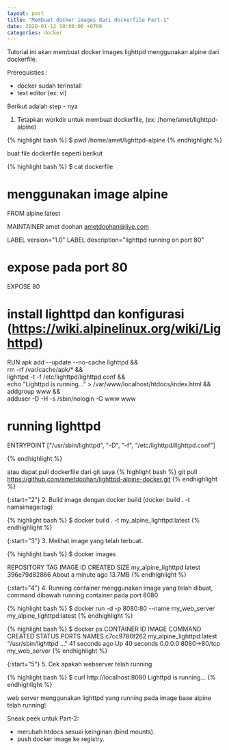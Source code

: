 ```yaml
---
layout: post
title: "Membuat docker images dari dockerfile Part-1"
date: 2020-01-12 10:00:00 +0700
categories: docker
---
```


Tutorial ini akan membuat docker images lighttpd menggunakan alpine dari dockerfile.


Prerequisties :
- docker sudah terinstall
- text editor (ex: vi)

Berikut adalah step - nya

1. Tetapkan workdir untuk membuat dockerfile, (ex: /home/amet/lighttpd-alpine)

{% highlight bash %}
$ pwd
/home/amet/lighttpd-alpine
{% endhighlight %}

buat file dockerfile seperti berikut

{% highlight bash %}
$ cat dockerfile

# menggunakan image alpine
FROM alpine:latest

MAINTAINER amet doohan <ametdoohan@live.com>

LABEL version="1.0"
LABEL description="lighttpd running on port 80"

# expose pada port 80
EXPOSE 80

# install lighttpd dan konfigurasi (https://wiki.alpinelinux.org/wiki/Lighttpd)
RUN apk add --update --no-cache lighttpd && \
        rm -rf /var/cache/apk/* && \
        lighttpd -t -f /etc/lighttpd/lighttpd.conf && \
        echo "Lighttpd is running..." > /var/www/localhost/htdocs/index.html && \
        addgroup www && \
        adduser -D -H -s /sbin/nologin -G www www

# running lighttpd
ENTRYPOINT ["/usr/sbin/lighttpd", "-D", "-f", "/etc/lighttpd/lighttpd.conf"]

{% endhighlight %}

atau dapat pull dockerfile dari git saya
{% highlight bash %}
git pull https://github.com/ametdoohan/lighttpd-alpine-docker.git
{% endhighlight %}

{:start="2"}
2. Build image dengan docker build (docker build . -t namaimage:tag)

{% highlight bash %}
$ docker build . -t my_alpine_lighttpd:latest
{% endhighlight %}

{:start="3"}
3. Melihat image yang telah terbuat.

{% highlight bash %}
$ docker images

REPOSITORY           TAG                 IMAGE ID            CREATED              SIZE
my_alpine_lighttpd   latest              396e79d82866        About a minute ago   13.7MB
{% endhighlight %}

{:start="4"}
4. Running container menggunakan image yang telah dibuat, command dibawah running container pada port 8080

{% highlight bash %}
$ docker run -d -p 8080:80 --name my_web_server my_alpine_lighttpd:latest
{% endhighlight %}

{% highlight bash %}
$  docker ps
CONTAINER ID        IMAGE                       COMMAND                  CREATED             STATUS              PORTS                  NAMES
c7cc9786f262        my_alpine_lighttpd:latest   "/usr/sbin/lighttpd …"   41 seconds ago      Up 40 seconds       0.0.0.0:8080->80/tcp   my_web_server
{% endhighlight %}

{:start="5"}
5. Cek apakah webserver telah running

{% highlight bash %}
$ curl http://localhost:8080
Lighttpd is running...
{% endhighlight %}

web server menggunakan lighttpd yang running pada image base alpine telah running! 

Sneak peek untuk Part-2:
- merubah htdocs sesuai keinginan (bind mounts).
- push docker image ke registry.